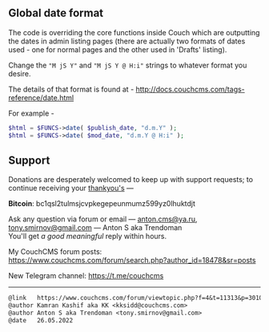 ## Global date format

The code is overriding the core functions inside Couch which are outputting the dates in admin listing pages (there are actually two formats of dates used - one for normal pages and the other used in 'Drafts' listing).


Change the `"M jS Y"` and `"M jS Y @ H:i"` strings to whatever format you desire.

The details of that format is found at - http://docs.couchcms.com/tags-reference/date.html

For example -
```php
$html = $FUNCS->date( $publish_date, "d.m.Y" );
$html = $FUNCS->date( $mod_date, "d.m.Y @ H:i" );
```

## Support

Donations are desperately welcomed to keep up with support requests; to continue receiving your [thankyou's](https://github.com/trendoman/Dignotas) &mdash;

**Bitcoin**: bc1qsl2tulmsjcvpkegepeunmumz599yz0lhuktdjt

Ask any question via forum or email &mdash; <anton.cms@ya.ru>, <tony.smirnov@gmail.com> &mdash; Anton S aka Trendoman<br>
You'll get *a good meaningful* reply within hours.

My CouchCMS forum posts: https://www.couchcms.com/forum/search.php?author_id=18478&sr=posts

New Telegram channel: https://t.me/couchcms

---

```txt
@link   https://www.couchcms.com/forum/viewtopic.php?f=4&t=11313&p=30107#p30107
@author Kamran Kashif aka KK <kksidd@couchcms.com>
@author Anton S aka Trendoman <tony.smirnov@gmail.com>
@date   26.05.2022
```
